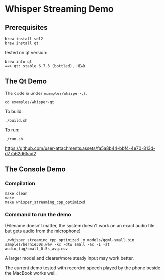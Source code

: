 # Whisper Streaming Demo

## Prerequisites
```
brew install sdl2
brew install qt
```

tested on qt version: 
```
brew info qt
==> qt: stable 6.7.3 (bottled), HEAD
```

## The Qt Demo

The code is under `examples/whisper-qt`.

```
cd examples/whisper-qt
```

To build:
```
./build.sh
```

To run:
```
./run.sh
```

https://github.com/user-attachments/assets/fa5a8b44-bbf4-4e70-813d-d77a62d65ad2

## The Console Demo

### Compilation
```
make clean
make
make whisper_streaming_cpp_optimized
```

### Command to run the demo
(Filename doesn't matter, the system doesn't work on an exact audio file but gets audio from the microphone)

```
./whisper_streaming_cpp_optimized -m models/ggml-small.bin samples/bernie30s.wav -kc -dtw small -ac -1 -at audio_tag/small_0.5s_avg.csv
```

A larger model and clearer/more steady input may work better.

The current demo tested with recorded speech played by the phone beside the MacBook works well.
